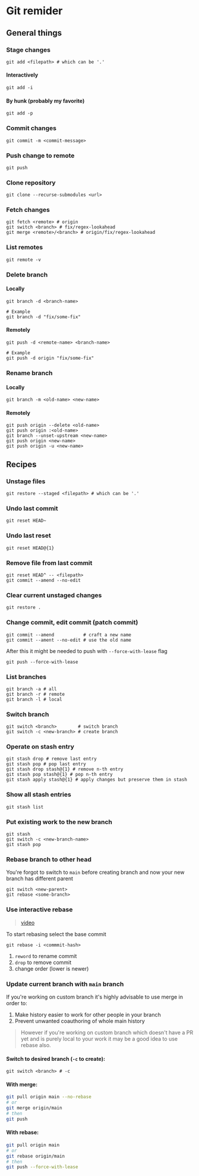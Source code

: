 # Git remider

## General things

### Stage changes

```nu
git add <filepath> # which can be '.'
```

#### Interactively

```nu
git add -i
```

#### By hunk (probably my favorite)

```nu
git add -p
```

### Commit changes

```nu
git commit -m <commit-message>
```

### Push change to remote

```nu
git push
```

### Clone repository

```nu
git clone --recurse-submodules <url>
```

### Fetch changes

```nu
git fetch <remote> # origin
git switch <branch> # fix/regex-lookahead
git merge <remote>/<branch> # origin/fix/regex-lookahead
```

### List remotes

```nu
git remote -v
```

### Delete branch

#### Locally

```nu
git branch -d <branch-name>

# Example
git branch -d "fix/some-fix"
```

#### Remotely

```nu
git push -d <remote-name> <branch-name>

# Example
git push -d origin "fix/some-fix"
```

### Rename branch

#### Locally

```nu
git branch -m <old-name> <new-name>
```

#### Remotely

```nu
git push origin --delete <old-name>
git push origin :<old-name>
git branch --unset-upstream <new-name>
git push origin <new-name>
git push origin -u <new-name>
```

## Recipes

### Unstage files

```nu
git restore --staged <filepath> # which can be '.'
```

### Undo last commit

```nu
git reset HEAD~
```

### Undo last reset

```nu
git reset HEAD@{1}
```

### Remove file from last commit

```nu
git reset HEAD^ -- <filepath>
git commit --amend --no-edit
```

### Clear current unstaged changes

```nu
git restore .
```

### Change commit, edit commit (patch commit)

```nu
git commit --amend           # craft a new name
git commit --ament --no-edit # use the old name
```

After this it might be needed to push with `--force-with-lease` flag

```nu
git push --force-with-lease
```

### List branches

```nu
git branch -a # all
git branch -r # remote
git branch -l # local
```

### Switch branch

```nu
git switch <branch>        # switch branch
git switch -c <new-branch> # create branch
```

### Operate on stash entry

```nu
git stash drop # remove last entry
git stash pop # pop last entry
git stash drop stash@{1} # remove n-th entry
git stash pop stash@{1} # pop n-th entry
git stash apply stash@{1} # apply changes but preserve them in stash
```

### Show all stash entries

```nu
git stash list
```

### Put existing work to the new branch

```nu
git stash
git switch -c <new-branch-name>
git stash pop
```

### Rebase branch to other head

You're forgot to switch to `main` before creating branch and now your new branch has different parent

```nu
git switch <new-parent>
git rebase <some-branch>
```

### Use interactive rebase

> [video](https://www.youtube.com/watch?v=H7RFt0Pxxp8)

To start rebasing select the base commit

```nu
git rebase -i <commmit-hash>
```

1. `reword` to rename commit
2. `drop` to remove commit
3. change order (lower is newer)

### Update current branch with `main` branch

If you're working on custom branch it's highly advisable to use merge in order to:

1. Make history easier to work for other people in your branch
2. Prevent unwanted coauthoring of whole main history

> However if you're working on custom branch which doesn't have a PR yet and is purely local to your work it may be a good idea to use rebase also.

#### Switch to desired branch (`-c` to create):

```nu
git switch <branch> # -c
```

#### With merge:

```sh
git pull origin main --no-rebase
# or
git merge origin/main
# then
git push
```

#### With rebase:

```sh
git pull origin main
# or
git rebase origin/main
# then
git push --force-with-lease
```
